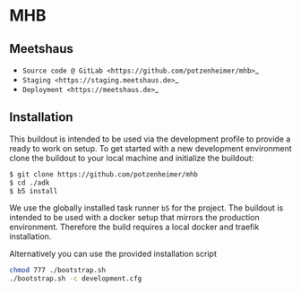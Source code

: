 # MHB

## Meetshaus

* `Source code @ GitLab <https://github.com/potzenheimer/mhb>`_
* `Staging <https://staging.meetshaus.de>`_
* `Deployment <https://meetshaus.de>`_

## Installation

This buildout is intended to be used via the development profile to provide
a ready to work on setup. To get started with a new development environment
clone the buildout to your local machine and initialize the buildout:

``` bash
$ git clone https://github.com/potzenheimer/mhb
$ cd ./adk
$ b5 install
```

We use the globally installed task runner `b5` for the project. The buildout is intended to be used with a docker setup that mirrors the production environment. Therefore the build requires a local docker and traefik installation.

Alternatively you can use the provided installation script

```bash
chmod 777 ./bootstrap.sh
./bootstrap.sh -c development.cfg
```
